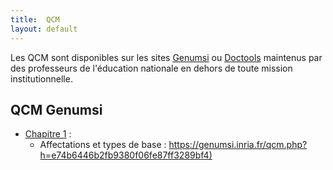 ```yaml
---
title:  QCM
layout: default
---
```



Les QCM sont disponibles sur les sites [Genumsi](https://genumsi.inria.fr)  ou [Doctools](http://https://doctools.dgpad.net) maintenus par des professeurs de l'éducation nationale en dehors de toute mission institutionnelle. 


## QCM Genumsi 


* [Chapitre 1](../chapitre1/chapitre1.md) :
    * Affectations et types de base : <https://genumsi.inria.fr/qcm.php?h=e74b6446b2fb9380f06fe87ff3289bf4)>

